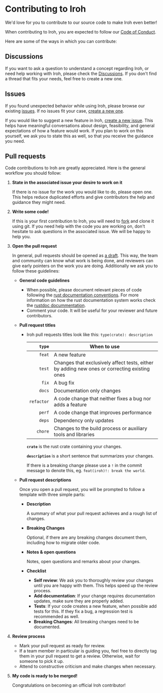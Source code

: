 # Contributing to Iroh

We'd love for you to contribute to our source code to make Iroh even better!

When contributing to Iroh, you are expected to follow our [Code of Conduct][coc].

Here are some of the ways in which you can contribute:

## Discussions

If you want to ask a question to understand a concept regarding Iroh, or need help working with Iroh, please check the [Discussions][discussions]. If you don't find a thread that fits your needs, feel free to create a new one.

## Issues

If you found unexpected behavior while using Iroh, please browse our existing [issues][issues]. If no issues fit your case, [create a new one][newissue].

If you would like to suggest a new feature in Iroh, [create a new issue][newissue]. This helps have meaningful conversations about design, feasibility, and general expectations of how a feature would work. If you plan to work on this yourself, we ask you to state this as well, so that you receive the guidance you need.

## Pull requests

Code contributions to Iroh are greatly appreciated. Here is the general workflow you should follow:

1. **State in the associated issue your desire to work on it**

   If there is no issue for the work you would like to do, please open one. This helps reduce duplicated efforts and give contributors the help and guidance they might need.

2. **Write some code!**

   If this is your first contribution to Iroh, you will need to [fork][forkiroh] and clone it using git. If you need help with the code you are working on, don't hesitate to ask questions in the associated issue. We will be happy to help you.

3. **Open the pull request**

   In general, pull requests should be opened as [a draft][draftprs]. This way, the team and community can know what work is being done, and reviewers can give early pointers on the work you are doing. Additionally we ask you to follow these guidelines:

   - **General code guidelines**

     - When possible, please document relevant pieces of code following the [rust documentation conventions][docconventions]. For more information on how the rust documentation system works check the [rustdoc docummentation][rustdoc].
     - Comment your code. It will be useful for your reviewer and future contributors.

   - **Pull request titles**

     - Iroh pull requests titles look like this: `type(crate): description`

       | **`type`** | **When to use** |
       |--:         |-- |
       | `feat`     | A new feature |
       | `test`     | Changes that exclusively affect tests, either by adding new ones or correcting existing ones |
       | `fix`      | A bug fix |
       | `docs`     | Documentation only changes |
       | `refactor` | A code change that neither fixes a bug nor adds a feature |
       | `perf`     | A code change that improves performance |
       | `deps`     | Dependency only updates |
       | `chore`    | Changes to the build process or auxiliary tools and libraries |


       **`crate`** is the rust crate containing your changes.

       **`description`** is a short sentence that summarizes your changes.

       If there is a breaking change please use a `!` in the commit message to denote this, eg. `feat(iroh)!: break the world`.

   - **Pull request descriptions**

     Once you open a pull request, you will be prompted to follow a template with three simple parts:

     - **Description**

       A summary of what your pull request achieves and a rough list of changes.

     - **Breaking Changes**

       Optional, if there are any breaking changes document them, including how to migrate older code.

     - **Notes & open questions**

       Notes, open questions and remarks about your changes.

     - **Checklist**

       - **Self review**: We ask you to thoroughly review your changes until you are happy with them. This helps speed up the review process.
       - **Add documentation**: If your change requires documentation updates, make sure they are properly added.
       - **Tests**: If your code creates a new feature, when possible add tests for this. If they fix a bug, a regression test is recommended as well.
       - **Breaking Changes**: All breaking changes need to be documented.


4. **Review process**

    - Mark your pull request as ready for review.
    - If a team member in particular is guiding you, feel free to directly tag them in your pull request to get a review. Otherwise, wait for someone to pick it up.
    - Attend to constructive criticism and make changes when necessary.

5. **My code is ready to be merged!**

    Congratulations on becoming an official Iroh contributor!

[coc]: https://github.com/n0-computer/iroh/blob/main/code_of_conduct.md
[discussions]: https://github.com/n0-computer/iroh/discussions
[issues]: https://github.com/n0-computer/iroh/issues?q=is%3Aissue+is%3Aopen+sort%3Aupdated-desc
[newissue]: https://github.com/n0-computer/iroh/issues/new
[forkiroh]: https://github.com/n0-computer/iroh/fork
[draftprs]: https://docs.github.com/en/pull-requests/collaborating-with-pull-requests/proposing-changes-to-your-work-with-pull-requests/about-pull-requests#draft-pull-requests
[rustdoc]: https://doc.rust-lang.org/rustdoc/how-to-write-documentation.html
[docconventions]: https://rust-lang.github.io/rfcs/1574-more-api-documentation-conventions.html#appendix-a-full-conventions-text
